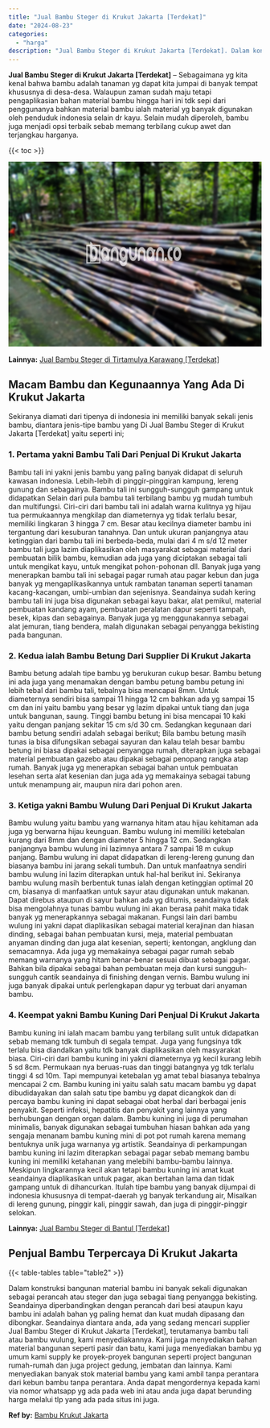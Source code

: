 ```yaml
---
title: "Jual Bambu Steger di Krukut Jakarta [Terdekat]"
date: "2024-08-23"
categories: 
  - "harga"
description: "Jual Bambu Steger di Krukut Jakarta [Terdekat]. Dalam konstruksi bangunan material bambu ini banyak sekali digunakan sebagai perancah atau steger dan juga se..."
---
```


**Jual Bambu Steger di Krukut Jakarta \[Terdekat\]** – Sebagaimana yg kita kenal bahwa bambu adalah tanaman yg dapat kita jumpai di banyak tempat khususnya di desa-desa. Walaupun zaman sudah maju tetapi pengaplikasian bahan material bambu hingga hari ini tdk sepi dari penggunanya bahkan material bambu ialah material yg banyak digunakan oleh penduduk indonesia selain dr kayu. Selain mudah diperoleh, bambu juga menjadi opsi terbaik sebab memang terbilang cukup awet dan terjangkau harganya.

{{< toc >}}

![Jual Bambu Steger di Krukut Jakarta [Terdekat]](/images/jual-bambu-tali-11.png)

**Lainnya:** [Jual Bambu Steger di Tirtamulya Karawang \[Terdekat\]](https://bambu.bangunan.co/jual-bambu-steger-di-tirtamulya-karawang-terdekat/)

## Macam Bambu dan Kegunaannya Yang Ada Di Krukut Jakarta

Sekiranya diamati dari tipenya di indonesia ini memiliki banyak sekali jenis bambu, diantara jenis-tipe bambu yang Di Jual Bambu Steger di Krukut Jakarta \[Terdekat\] yaitu seperti ini;

### 1\. Pertama yakni Bambu Tali Dari Penjual Di Krukut Jakarta

Bambu tali ini yakni jenis bambu yang paling banyak didapat di seluruh kawasan indonesia. Lebih-lebih di pinggir-pinggiran kampung, lereng gunung dan sebagainya. Bambu tali ini sungguh-sungguh gampang untuk didapatkan Selain dari pula bambu tali terbilang bambu yg mudah tumbuh dan multifungsi. Ciri-ciri dari bambu tali ini adalah warna kulitnya yg hijau tua permukaannya mengkilap dan diameternya yg tidak terlalu besar, memiliki lingkaran 3 hingga 7 cm. Besar atau kecilnya diameter bambu ini tergantung dari kesuburan tanahnya. Dan untuk ukuran panjangnya atau ketinggian dari bambu tali ini berbeda-beda, mulai dari 4 m s/d 12 meter bambu tali juga lazim diaplikasikan oleh masyarakat sebagai material dari pembuatan bilik bambu, kemudian ada juga yang diciptakan sebagai tali untuk mengikat kayu, untuk mengikat pohon-pohonan dll. Banyak juga yang menerapkan bambu tali ini sebagai pagar rumah atau pagar kebun dan juga banyak yg mengaplikasikannya untuk rambatan tanaman seperti tanaman kacang-kacangan, umbi-umbian dan sejenisnya. Seandainya sudah kering bambu tali ini juga bisa digunakan sebagai kayu bakar, alat pemikul, material pembuatan kandang ayam, pembuatan peralatan dapur seperti tampah, besek, kipas dan sebagainya. Banyak juga yg menggunakannya sebagai alat jemuran, tiang bendera, malah digunakan sebagai penyangga bekisting pada bangunan.

### 2\. Kedua ialah Bambu Betung Dari Supplier Di Krukut Jakarta

Bambu betung adalah tipe bambu yg berukuran cukup besar. Bambu betung ini ada juga yang menamakan dengan bambu petung bambu petung ini lebih tebal dari bambu tali, tebalnya bisa mencapai 8mm. Untuk diameternya sendiri bisa sampai 11 hingga 12 cm bahkan ada yg sampai 15 cm dan ini yaitu bambu yang besar yg lazim dipakai untuk tiang dan juga untuk bangunan, saung. Tinggi bambu betung ini bisa mencapai 10 kaki yaitu dengan panjang sekitar 15 cm s/d 30 cm. Sedangkan kegunaan dari bambu betung sendiri adalah sebagai berikut; Bila bambu betung masih tunas ia bisa difungsikan sebagai sayuran dan kalau telah besar bambu betung ini biasa dipakai sebagai penyangga rumah, diterapkan juga sebagai material pembuatan gazebo atau dipakai sebagai penopang rangka atap rumah. Banyak juga yg menerapkan sebagai bahan untuk pembuatan lesehan serta alat kesenian dan juga ada yg memakainya sebagai tabung untuk menampung air, maupun nira dari pohon aren.

### 3\. Ketiga yakni Bambu Wulung Dari Penjual Di Krukut Jakarta

Bambu wulung yaitu bambu yang warnanya hitam atau hijau kehitaman ada juga yg berwarna hijau keunguan. Bambu wulung ini memiliki ketebalan kurang dari 8mm dan dengan diameter 5 hingga 12 cm. Sedangkan panjangnya bambu wulung ini lazimnya antara 7 sampai 18 m cukup panjang. Bambu wulung ini dapat didapatkan di lereng-lereng gunung dan biasanya bambu ini jarang sekali tumbuh. Dan untuk manfaatnya sendiri bambu wulung ini lazim diterapkan untuk hal-hal berikut ini. Sekiranya bambu wulung masih berbentuk tunas ialah dengan ketinggian optimal 20 cm, biasanya di manfaatkan untuk sayur atau digunakan untuk makanan. Dapat direbus ataupun di sayur bahkan ada yg ditumis, seandainya tidak bisa mengolahnya tunas bambu wulung ini akan berasa pahit maka tidak banyak yg menerapkannya sebagai makanan. Fungsi lain dari bambu wulung ini yakni dapat diaplikasikan sebagai material kerajinan dan hiasan dinding, sebagai bahan pembuatan kursi, meja, material pembuatan anyaman dinding dan juga alat kesenian, seperti; kentongan, angklung dan semacamnya. Ada juga yg memakainya sebagai pagar rumah sebab memang warnanya yang hitam benar-benar sesuai dibuat sebagai pagar. Bahkan bila dipakai sebagai bahan pembuatan meja dan kursi sungguh-sungguh cantik seandainya di finishing dengan vernis. Bambu wulung ini juga banyak dipakai untuk perlengkapan dapur yg terbuat dari anyaman bambu.

### 4\. Keempat yakni Bambu Kuning Dari Penjual Di Krukut Jakarta

Bambu kuning ini ialah macam bambu yang terbilang sulit untuk didapatkan sebab memang tdk tumbuh di segala tempat. Juga yang fungsinya tdk terlalu bisa diandalkan yaitu tdk banyak diaplikasikan oleh masyarakat biasa. Ciri-ciri dari bambu kuning ini yakni diameternya yg kecil kurang lebih 5 sd 8cm. Permukaan nya beruas-ruas dan tinggi batangnya yg tdk terlalu tinggi 4 sd 10m. Tapi mempunyai ketebalan yg amat tebal biasanya tebalnya mencapai 2 cm. Bambu kuning ini yaitu salah satu macam bambu yg dapat dibudidayakan dan salah satu tipe bambu yg dapat dicangkok dan di percaya bambu kuning ini dapat sebagai obat herbal dari berbagai jenis penyakit. Seperti infeksi, hepatitis dan penyakit yang lainnya yang berhubungan dengan organ dalam. Bambu kuning ini juga di perumahan minimalis, banyak digunakan sebagai tumbuhan hiasan bahkan ada yang sengaja menanam bambu kuning mini di pot pot rumah karena memang bentuknya unik juga warnanya yg artistik. Seandainya di perkampungan bambu kuning ini lazim diterapkan sebagai pagar sebab memang bambu kuning ini memiliki ketahanan yang melebihi bambu-bambu lainnya. Meskipun lingkarannya kecil akan tetapi bambu kuning ini amat kuat seandainya diaplikasikan untuk pagar, akan bertahan lama dan tidak gampang untuk di dihancurkan. Itulah tipe bambu yang banyak dijumpai di indonesia khususnya di tempat-daerah yg banyak terkandung air, Misalkan di lereng gunung, pinggir kali, pinggir sawah, dan juga di pinggir-pinggir selokan.

**Lainnya:** [Jual Bambu Steger di Bantul \[Terdekat\]](https://bambu.bangunan.co/jual-bambu-steger-di-bantul-terdekat/)

## Penjual Bambu Terpercaya Di Krukut Jakarta

{{< table-tables table="table2" >}}

Dalam konstruksi bangunan material bambu ini banyak sekali digunakan sebagai perancah atau steger dan juga sebagai tiang penyangga bekisting. Seandainya diperbandingkan dengan perancah dari besi ataupun kayu bambu ini adalah bahan yg paling hemat dan kuat mudah dipasang dan dibongkar. Seandainya diantara anda, ada yang sedang mencari supplier Jual Bambu Steger di Krukut Jakarta \[Terdekat\], terutamanya bambu tali atau bambu wulung, kami menyediakannya. Kami juga menyediakan bahan material bangunan seperti pasir dan batu, kami juga menyediakan bambu yg umum kami supply ke proyek-proyek bangunan seperti project bangunan rumah-rumah dan juga project gedung, jembatan dan lainnya. Kami menyediakan banyak stok material bambu yang kami ambil tanpa perantara dari kebun bambu tanpa perantara. Anda dapat mengordernya kepada kami via nomor whatsapp yg ada pada web ini atau anda juga dapat berunding harga melalui tlp yang ada pada situs ini juga.

**Ref by:** [Bambu Krukut Jakarta](https://id.wikipedia.org/wiki/Bambu)
